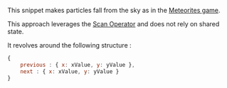 This snippet makes particles fall from the sky as in the
[Meteorites game](https://julienmoumne.github.io/rx-training-games/#?title=meteorites).

This approach leverages the
[Scan Operator](https://github.com/Reactive-Extensions/RxJS/blob/master/doc/api/core/operators/scan.md)
and does not rely on shared state.

It revolves around the following structure : 
```javascript
{
    previous : { x: xValue, y: yValue },
    next : { x: xValue, y: yValue }
}
```